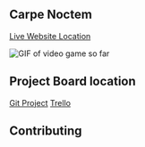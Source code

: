 ## Carpe Noctem
[Live Website Location](https://aallbrig.github.io/carpe-noctem/)

![GIF of video game so far](https://user-images.githubusercontent.com/13422887/29242766-c1df6378-7f60-11e7-83aa-cc19e3755473.gif)

## Project Board location
[Git Project](https://github.com/aallbrig/carpe-noctem/projects)
[Trello](https://trello.com/6videogame1)

## Contributing

